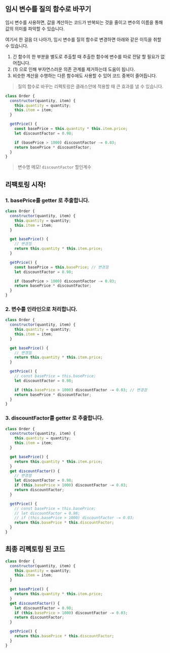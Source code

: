 ## 임시 변수를 질의 함수로 바꾸기

임시 변수를 사용하면, 값을 계산하는 코드가 반복되는 것을 줄이고 변수의 이름을 통해 값의 의미를 파악할 수 있습니다.

여기서 한 걸음 더 나아가, 임시 변수를 질의 함수로 변경하면 아래와 같은 이득을 취할 수 있습니다.

1. 긴 함수의 한 부분을 별도로 추출할 때 추출한 함수에 변수를 따로 전달 할 필요가 없어집니다.
2. (1) 으로 인해 부자연스러운 의존 관계를 제거하는데 도움이 됩니다.
3. 비슷한 계산을 수행하는 다른 함수에도 사용할 수 있어 코드 중복이 줄어듭니다.

> 질의 함수로 바꾸는 리펙토링은 클래스안에 적용할 때 큰 효과를 낼 수 있습니다.

```javascript
class Order {
  constructor(quantity, item) {
    this.quantity = quantity;
    this.item = item;
  }

  getPrice() {
    const basePrice = this.quantity * this.item.price;
    let discountFactor = 0.98;

    if (basePrice > 1000) discountFactor -= 0.03;
    return basePrice * discountFactor;
  }
}
```

> 변수명 메모! `discountFactor` 할인계수

## 리팩토링 시작!

### 1. basePrice를 getter 로 추출합니다.

```javascript
class Order {
  constructor(quantity, item) {
    this.quantity = quantity;
    this.item = item;
  }

  get basePrice() {
    // 변경점
    return this.quantity * this.item.price;
  }

  getPrice() {
    const basePrice = this.basePrice; // 변경점
    let discountFactor = 0.98;

    if (basePrice > 1000) discountFactor -= 0.03;
    return basePrice * discountFactor;
  }
}
```

### 2. 변수를 인라인으로 처리합니다.

```javascript
class Order {
  constructor(quantity, item) {
    this.quantity = quantity;
    this.item = item;
  }

  get basePrice() {
    // 변경점
    return this.quantity * this.item.price;
  }

  getPrice() {
    // const basePrice = this.basePrice;
    let discountFactor = 0.98;

    if (this.basePrice > 1000) discountFactor -= 0.03; // 변경점
    return basePrice * discountFactor;
  }
}
```

### 3. discountFactor를 getter 로 추출합니다.

```javascript
class Order {
  constructor(quantity, item) {
    this.quantity = quantity;
    this.item = item;
  }

  get basePrice() {
    return this.quantity * this.item.price;
  }
  get discountFactor() {
    // 변경점
    let discountFactor = 0.98;
    if (this.basePrice > 1000) discountFactor -= 0.03;
    return discountFactor;
  }

  getPrice() {
    // const basePrice = this.basePrice;
    // let discountFactor = 0.98;
    // if (this.basePrice > 1000) discountFactor -= 0.03;
    return this.basePrice * this.discountFactor;
  }
}
```

## 최종 리펙토링 된 코드

```javascript
class Order {
  constructor(quantity, item) {
    this.quantity = quantity;
    this.item = item;
  }

  get basePrice() {
    return this.quantity * this.item.price;
  }
  get discountFactor() {
    let discountFactor = 0.98;
    if (this.basePrice > 1000) discountFactor -= 0.03;
    return discountFactor;
  }

  getPrice() {
    return this.basePrice * this.discountFactor;
  }
}
```
